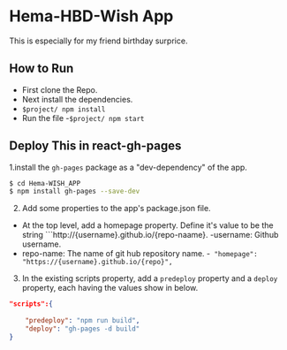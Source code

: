 # Hema-HBD-Wish App
This is especially for my friend birthday surprice.

## How to Run
- First clone the Repo.
- Next install the dependencies.
 - ```$project/ npm install```
- Run the file
 -```$project/ npm start```

## Deploy This in react-gh-pages
1.install the ```gh-pages```  package  as  a "dev-dependency" of the app.

``` sh
$ cd Hema-WISH_APP
$ npm install gh-pages --save-dev
```
2. Add some properties to the app's package.json file.
- At the top level, add a homepage property. Define it's value to be the string ```http://{username}.github.io/{repo-naame}.
-username: Github username.
- repo-name: The name of git hub repository name.
-``` "homepage": "https://{username}.github.io/{repo}",```
3. In the existing scripts property, add a ```predeploy``` property and a ```deploy``` property, each having the values show in below.
```json
"scripts":{
    
    "predeploy": "npm run build",
    "deploy": "gh-pages -d build"
}
```